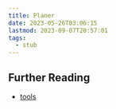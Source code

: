 ```yaml
---
title: Planer
date: 2023-05-26T03:06:15
lastmod: 2023-09-07T20:57:01
tags:
  - stub
---
```


## Further Reading
- [tools](../making/tools.md) 